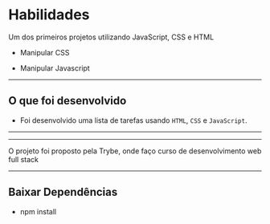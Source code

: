 # Habilidades

 Um dos primeiros projetos utilizando JavaScript, CSS e HTML

- Manipular CSS

- Manipular Javascript

--- 

## O que foi desenvolvido

- Foi desenvolvido uma lista de tarefas usando `HTML`, `CSS` e `JavaScript`.

---

---
O projeto foi proposto pela Trybe, onde faço curso de desenvolvimento web full stack

---

## Baixar Dependências 

- npm install
